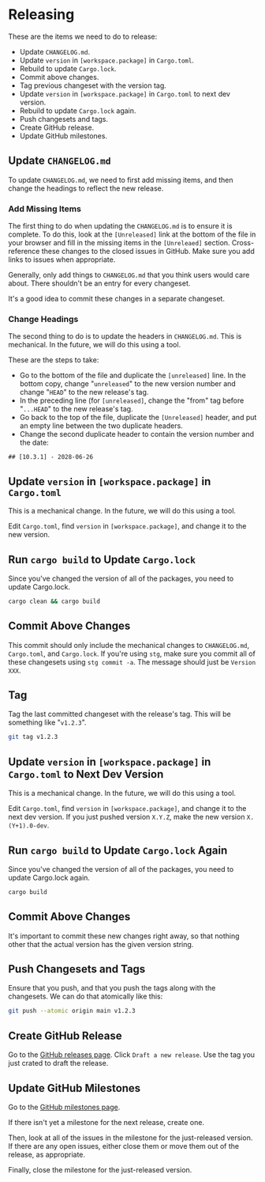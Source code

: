 # Releasing

These are the items we need to do to release:
  - Update `CHANGELOG.md`.
  - Update `version` in `[workspace.package]` in `Cargo.toml`.
  - Rebuild to update `Cargo.lock`.
  - Commit above changes.
  - Tag previous changeset with the version tag.
  - Update `version` in `[workspace.package]` in `Cargo.toml` to next dev version.
  - Rebuild to update `Cargo.lock` again.
  - Push changesets and tags.
  - Create GitHub release.
  - Update GitHub milestones.

## Update `CHANGELOG.md`

To update `CHANGELOG.md`, we need to first add missing items, and then change
the headings to reflect the new release.

### Add Missing Items

The first thing to do when updating the `CHANGELOG.md` is to ensure it is complete.
To do this, look at the `[Unreleased]` link at the bottom of the file in your
browser and fill in the missing items in the `[Unreleaed]` section.
Cross-reference these changes to the closed issues in GitHub. Make sure you add
links to issues when appropriate.

Generally, only add things to `CHANGELOG.md` that you think users would care
about. There shouldn't be an entry for every changeset.

It's a good idea to commit these changes in a separate changeset.

### Change Headings

The second thing to do is to update the headers in `CHANGELOG.md`. This is
mechanical. In the future, we will do this using a tool.

These are the steps to take:
  - Go to the bottom of the file and duplicate the `[unreleased]` line. In the
    bottom copy, change "`unreleased`" to the new version number and change
    "`HEAD`" to the new release's tag.
  - In the preceding line (for `[unreleased]`, change the "from" tag before
    "`...HEAD`" to the new release's tag.
  - Go back to the top of the file, duplicate the `[Unreleased]` header, and
    put an empty line between the two duplicate headers.
  - Change the second duplicate header to contain the version number and the
    date:
```
## [10.3.1] - 2028-06-26
```

## Update `version` in `[workspace.package]` in `Cargo.toml`

This is a mechanical change. In the future, we will do this using a tool.

Edit `Cargo.toml`, find `version` in `[workspace.package]`, and change it to
the new version.

## Run `cargo build` to Update `Cargo.lock`

Since you've changed the version of all of the packages, you need to update
Cargo.lock.
```bash
cargo clean && cargo build
```

## Commit Above Changes

This commit should only include the mechanical changes to `CHANGELOG.md`,
`Cargo.toml`, and `Cargo.lock`. If you're using `stg`, make sure you commit all
of these changesets using `stg commit -a`. The message should just be `Version
XXX`.

## Tag

Tag the last committed changeset with the release's tag. This will be something
like "`v1.2.3`".
```bash
git tag v1.2.3
```

## Update `version` in `[workspace.package]` in `Cargo.toml` to Next Dev Version

This is a mechanical change. In the future, we will do this using a tool.

Edit `Cargo.toml`, find `version` in `[workspace.package]`, and change it to
the next dev version. If you just pushed version `X.Y.Z`, make the new version
`X.(Y+1).0-dev`.

## Run `cargo build` to Update `Cargo.lock` Again

Since you've changed the version of all of the packages, you need to update
Cargo.lock again.
```bash
cargo build
```

## Commit Above Changes

It's important to commit these new changes right away, so that nothing other that the
actual version has the given version string.

## Push Changesets and Tags

Ensure that you push, and that you push the tags along with the changesets. We
can do that atomically like this:
```bash
git push --atomic origin main v1.2.3
```

## Create GitHub Release

Go to the [GitHub releases page](https://github.com/maelstrom-software/maelstrom/releases). Click `Draft a
new release`. Use the tag you just crated to draft the release.

## Update GitHub Milestones

Go to the [GitHub milestones page](https://github.com/maelstrom-software/maelstrom/milestones).

If there isn't yet a milestone for the next release, create one.

Then, look at all of the issues in the milestone for the just-released version.
If there are any open issues, either close them or move them out of the
release, as appropriate.

Finally, close the milestone for the just-released version.
